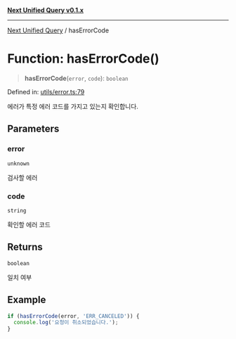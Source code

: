 [**Next Unified Query v0.1.x**](../README.md)

***

[Next Unified Query](../globals.md) / hasErrorCode

# Function: hasErrorCode()

> **hasErrorCode**(`error`, `code`): `boolean`

Defined in: [utils/error.ts:79](https://github.com/newExpand/next-unified-query/blob/main/packages/core/src/utils/error.ts#L79)

에러가 특정 에러 코드를 가지고 있는지 확인합니다.

## Parameters

### error

`unknown`

검사할 에러

### code

`string`

확인할 에러 코드

## Returns

`boolean`

일치 여부

## Example

```ts
if (hasErrorCode(error, 'ERR_CANCELED')) {
  console.log('요청이 취소되었습니다.');
}
```
